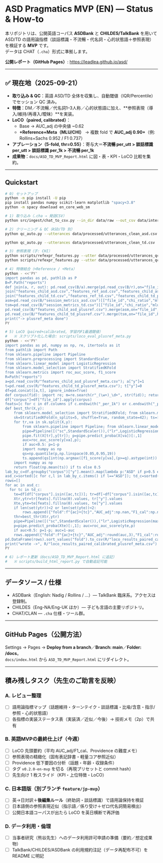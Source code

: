 # ASD Pragmatics MVP (EN) — Status & How-to

本リポジトリは、公開英語コーパス **ASDBank** と **CHILDES/TalkBank** を用いて  
ASD/TD の語用論指標（談話標識・不流暢・代名詞・心的状態語＋参照表現）を検証する **MVP** です。  
データは CHAT（`.cha`）形式に準拠します。

**公開レポート（GitHub Pages）**: https://leadlea.github.io/asd/

---

## ✅ 現在地（2025-09-21）
- **取り込み & QC**：英語 ASD/TD 全体を収集し、自動閾値（IQR/Percentile）でセッション QC 済み。
- **特徴**：DM／不流暢／代名詞1–3人称／心的状態語に加え、**参照表現（導入/維持/再導入/曖昧）**を実装。
- **LoCO（paired, calibrated）**：
  - Base → AUC_adj の中央値 ~0.62
  - **+Reference+Meta（MLU/CHI）** → 複数 fold で **AUC_adj 0.90+**（例: Rollins+Sachs 0.952 / F1 0.737）
- **アブレーション（5-fold, thr=0.55）**：寄与大＝**不流暢 per_utt > 談話標識 per_utt > 談話標識 per_1k > 不流暢 per_1k**  
- **成果物**：`docs/ASD_TD_MVP_Report.html` に図・表・KPI・LoCO 比較を集約。

---

## Quickstart

```bash
# 0) セットアップ
python -m pip install -U pip
pip install pandas numpy scikit-learn matplotlib "spacy<3.8"
python -m spacy download en_core_web_sm

# 1) 取り込み（.cha → 発話CSV）
python src/ingest/chat_to_csv.py --in_dir data/raw --out_csv data/interim/utterances.csv

# 2) クリーニング & QC（ASD/TD 別）
python qc_auto.py --utterances data/processed/utterances_clean_asd.csv   --out_csv data/processed/utterances_qc_asd.csv   --out_metrics reports/session_metrics_asd.csv   --out_speaker reports/speaker_metrics_asd.csv   --save_thresholds reports/qc_auto_thresholds_asd.json

python qc_auto.py --utterances data/processed/utterances_clean_td.csv   --out_csv data/processed/utterances_qc_td.csv   --out_metrics reports/session_metrics_td.csv   --out_speaker reports/speaker_metrics_td.csv   --save_thresholds reports/qc_auto_thresholds_td.json

# 3) 参照表現（子: CHI）
python scripts/refexpr_features.py --utter data/processed/utterances_qc_asd.csv --out reports/features_ref_asd.csv
python scripts/refexpr_features.py --utter data/processed/utterances_qc_td.csv  --out reports/features_ref_td.csv

# 4) 特徴結合（+Reference / +Meta）
python - <<'PY'
import pandas as pd, pathlib as P
B=P.Path("reports")
def join(a, r, out): pd.read_csv(B/a).merge(pd.read_csv(B/r),on="file_id",how="left").to_csv(B/out, index=False)
join("features_child_asd.csv","features_ref_asd.csv","features_child_asd_plusref.csv")
join("features_child_td.csv","features_ref_td.csv","features_child_td_plusref.csv")
asm=pd.read_csv(B/"session_metrics_asd.csv")[["file_id","chi_ratio","mlu_child","mlu_adult"]]
tsm=pd.read_csv(B/"session_metrics_td.csv")[["file_id","chi_ratio","mlu_child","mlu_adult"]]
pd.read_csv(B/"features_child_asd_plusref.csv").merge(asm,on="file_id",how="left").to_csv(B/"features_child_asd_plusref_meta.csv",index=False)
pd.read_csv(B/"features_child_td_plusref.csv").merge(tsm,on="file_id",how="left").to_csv(B/"features_child_td_plusref_meta.csv",index=False)
print("-> plusref_meta done")
PY

# 5) LoCO（paired+calibrated, 学習内F1最適閾値）
#   ※ スクリプト化した場合: scripts/loco_eval_plusref_meta.py
python - <<'PY'
import pandas as pd, numpy as np, re, itertools as it
from pathlib import Path
from sklearn.pipeline import Pipeline
from sklearn.preprocessing import StandardScaler
from sklearn.linear_model import LogisticRegression
from sklearn.model_selection import StratifiedKFold
from sklearn.metrics import roc_auc_score, f1_score
R=Path("reports")
a=pd.read_csv(R/"features_child_asd_plusref_meta.csv"); a["y"]=1
t=pd.read_csv(R/"features_child_td_plusref_meta.csv"); t["y"]=0
df=pd.concat([a,t], ignore_index=True)
def corpus(fid): import re; m=re.search(r"_(\w+)_\d+", str(fid)); return m.group(1) if m else "UNK"
df["corpus"]=df["file_id"].apply(corpus)
feats=[c for c in df.columns if c.endswith("_per_1k") or c.endswith("_per_utt") or c in ("chi_ratio","mlu_child","mlu_adult")]
def best_thr(X,y):
    from sklearn.model_selection import StratifiedKFold; from sklearn.metrics import f1_score, roc_auc_score
    sk=StratifiedKFold(n_splits=5, shuffle=True, random_state=42); ts=[]
    for tr,va in sk.split(X,y):
        from sklearn.pipeline import Pipeline; from sklearn.linear_model import LogisticRegression; from sklearn.preprocessing import StandardScaler
        pipe=Pipeline([("sc",StandardScaler()),("lr",LogisticRegression(max_iter=800,class_weight="balanced"))])
        pipe.fit(X[tr],y[tr]); p=pipe.predict_proba(X[va])[:,1]
        auc=roc_auc_score(y[va],p); 
        if auc<0.5: p=1-p
        import numpy as np
        qs=np.quantile(p,np.linspace(0.05,0.95,19))
        ts.append(qs[int(np.argmax([f1_score(y[va],(p>=q).astype(int)) for q in qs]))])
    import numpy as np
    return float(np.mean(ts)) if ts else 0.5
lab_by_c=df.groupby("corpus")["y"].mean().map(lambda p:"ASD" if p>0.5 else "TD")
asd_c=sorted([c for c,l in lab_by_c.items() if l=="ASD"]); td_c=sorted([c for c,l in lab_by_c.items() if l=="TD"])
rows=[]
for ac in asd_c:
  for tc in td_c:
    te=df[df["corpus"].isin([ac,tc])]; tr=df[~df["corpus"].isin([ac,tc])]
    Xtr,ytr=tr[feats].fillna(0).values, tr["y"].values
    Xte,yte=te[feats].fillna(0).values, te["y"].values
    if len(set(ytr))<2 or len(set(yte))<2:
        rows.append({"fold":f"{ac}+{tc}","AUC_adj":np.nan,"F1_cal":np.nan,"thr":np.nan,"note":"imbalance"}); continue
    thr=best_thr(Xtr,ytr)
    pipe=Pipeline([("sc",StandardScaler()),("lr",LogisticRegression(max_iter=800,class_weight="balanced"))]).fit(Xtr,ytr)
    p=pipe.predict_proba(Xte)[:,1]; auc=roc_auc_score(yte,p)
    if auc<0.5: p=1-p; auc=1-auc
    rows.append({"fold":f"{ac}+{tc}","AUC_adj":round(auc,3),"F1_cal":round(f1_score(yte,(p>=thr).astype(int)),3),"thr":round(thr,3)})
pd.DataFrame(rows).sort_values("fold").to_csv(R/"loco_results_paired_calibrated_plusref_meta.csv", index=False)
print("wrote ->", R/"loco_results_paired_calibrated_plusref_meta.csv")
PY

# 6) レポート更新（docs/ASD_TD_MVP_Report.html に追記）
#   ※ scripts/build_html_report.py で自動追記可能
```

---

## データソース / 仕様
- ASDBank（English: Nadig / Rollins / …）— TalkBank 臨床系。アクセスは登録制。  
- CHILDES（Eng-NA/Eng-UK ほか）— 子ども言語の主要リポジトリ。  
- CHAT/CLAN — `.cha` 仕様・ツール群。

---

## GitHub Pages（公開方法）
Settings → Pages → **Deploy from a branch**／**Branch: main**／**Folder: /docs**。  
`docs/index.html` から `ASD_TD_MVP_Report.html` にリダイレクト。

---

## 積み残しタスク（先生のご助言を反映）
### A. レビュー整理
- [ ] 語用論指標マップ（話題維持・ターンテイク・談話標識・比喩/含意・指示/参照・心的状態語）
- [ ] 各指標の実装ステータス表（実装済／近似／今後）→ 技術メモ（2p）で共有

### B. 英語MVPの最終仕上げ（今週）
- [ ] LoCO 先頭要約（平均 AUC_adj/F1_cal、Providence の難度メモ）
- [ ] 参照表現の精緻化（固有表記辞書・軽量コア参照近似）
- [ ] Providence 低下要因の分析（話題・年齢・収録条件）
- [ ] タグ `v0.2.0-en-mvp` を切る（再現プリセットと commit hash）
- [ ] 先生向け 1 枚スライド（KPI・上位特徴・LoCO）

### C. 日本語版（別ブランチ `feature/jp-mvp`）
- [ ] 英→日対訳＋**後編集ルール**（終助詞・談話標識）で語用論保持を検証
- [ ] 日本語側の参照表現近似（指示語／係り受け＋ゼロ代名詞簡易検出）
- [ ] 公開日本語コーパスが出たら LoCO を英日横断で再評価

### D. データ利用・倫理
- [ ] 当事者研究（熊谷先生）へのデータ利用許可申請の準備（要約／想定成果物）
- [ ] TalkBank/CHILDES/ASDBank の利用規約注記（データ再配布不可）を README に明記
